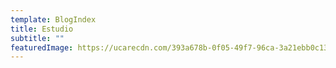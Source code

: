 ```yaml
---
template: BlogIndex
title: Estudio
subtitle: ""
featuredImage: https://ucarecdn.com/393a678b-0f05-49f7-96ca-3a21ebb0c135/
---
```

